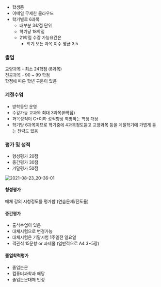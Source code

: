 - 학생증
- 이메일 무제한 클라우드
- 학기별로 6과목
  - 대부분 3학점 단위
  - 학기당 18학점
  - 21학점 수강 가능요건은
    - 학기 모든 과목 이수 평균 3.5

### 졸업
교양과목 - 최소 24학점 (8과목)   
전공과목 - 90 ~ 99 학점   
학점에 따른 학년 구분이 있음

### 계절수업
- 방학동안 운영
- 수강가능 교과목 최대 3과목(9학점)
- 과목성적이 C+이하 성적향상 희망하는 학생 대상
- 학기당 6과목이므로 학기중에 4과목정도듣고 교양과목 등을 계절학기에 가볍게 듣는 전략도 있음


### 평가 및 성적
- 형성평가 20점
- 중간평가 30점
- 기말평가 50점

![2021-08-23_20-36-01](https://user-images.githubusercontent.com/59721293/130442954-dd08ccda-2f0e-4e73-8224-1464e4cce324.jpg)


#### 형성평가

매체 강의 시청정도를 평가함 (연습문제/진도율)

#### 중간평가
- 출석수업이 있음   
- 대체시험으로 변경가능
- 대체시험은 기말시험 1주일전 일요일
- 객관식 15문항 or 과제물 (일반적으로 A4 3~5장)

#### 졸업학력평가
- 졸업논문
- 컴퓨터과학과 해당
- 졸업논문대체 인정
